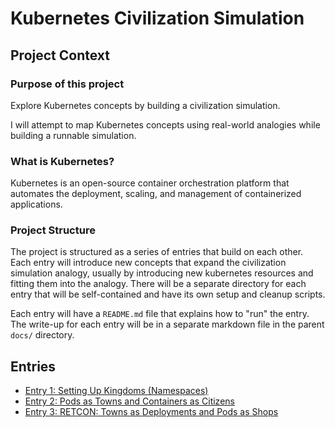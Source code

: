 # Kubernetes Civilization Simulation

## Project Context

### Purpose of this project

Explore Kubernetes concepts by building a civilization simulation.

I will attempt to map Kubernetes concepts using real-world analogies while building a runnable simulation.

### What is Kubernetes?

Kubernetes is an open-source container orchestration platform that automates the deployment, scaling, and management of containerized applications.

### Project Structure

The project is structured as a series of entries that build on each other.  
Each entry will introduce new concepts that expand the civilization simulation analogy, usually by introducing new kubernetes resources and fitting them into the analogy.
There will be a separate directory for each entry that will be self-contained and have its own setup and cleanup scripts.

Each entry will have a `README.md` file that explains how to "run" the entry.  
The write-up for each entry will be in a separate markdown file in the parent `docs/` directory.

## Entries

- [Entry 1: Setting Up Kingdoms (Namespaces)](entry1.md)
- [Entry 2: Pods as Towns and Containers as Citizens](entry2.md)
- [Entry 3: RETCON: Towns as Deployments and Pods as Shops](entry3.md)
